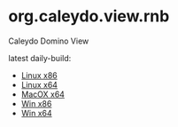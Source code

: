 org.caleydo.view.rnb
==========================

Caleydo Domino View

latest daily-build:
 * [Linux x86](http://dev.caleydo.org/jenkins/job/caleydo.super/lastSuccessfulBuild/artifact/org.caleydo.rcp/target/products/rnb-linux.gtk.x86.tar.gz)
 * [Linux x64](http://dev.caleydo.org/jenkins/job/caleydo.super/lastSuccessfulBuild/artifact/org.caleydo.rcp/target/products/rnb-linux.gtk.x86_64.tar.gz)
 * [MacOX x64](http://dev.caleydo.org/jenkins/job/caleydo.super/lastSuccessfulBuild/artifact/org.caleydo.rcp/target/products/rnb-macosx.cocoa.x86_64.zip)
 * [Win x86](http://dev.caleydo.org/jenkins/job/caleydo.super/lastSuccessfulBuild/artifact/org.caleydo.rcp/target/products/rnb-win32.win32.x86.zip)
 * [Win x64](http://dev.caleydo.org/jenkins/job/caleydo.super/lastSuccessfulBuild/artifact/org.caleydo.rcp/target/products/rnb-win32.win32.x86_64.zip)
 
